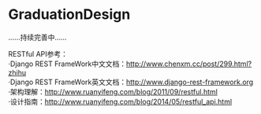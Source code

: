 # GraduationDesign

......持续完善中......

RESTful API参考：<br>
·Django REST FrameWork中文文档：http://www.chenxm.cc/post/299.html?zhihu <br>
·Django REST FrameWork英文文档：http://www.django-rest-framework.org <br>
·架构理解：http://www.ruanyifeng.com/blog/2011/09/restful.html <br>
·设计指南：http://www.ruanyifeng.com/blog/2014/05/restful_api.html <br>

